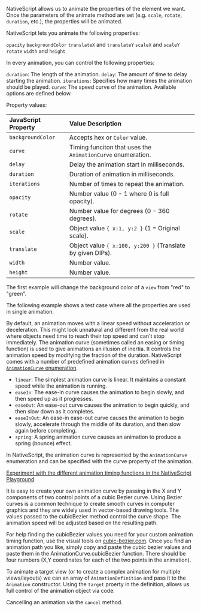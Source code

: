 NativeScript allows us to animate the properties of the element we want.
Once the parameters of the animate method are set (e.g. `scale`, `rotate`, `duration`, etc.), the properties will be animated.

NativeScript lets you animate the following properties:

`opacity`
`backgroundColor`
`translateX` and `translateY`
`scaleX` and `scaleY`
`rotate`
`width` and `height`

In every animation, you can control the following properties:

`duration`: The length of the animation.
`delay`: The amount of time to delay starting the animation.
`iterations`: Specifies how many times the animation should be played.
`curve`: The speed curve of the animation. Available options are defined below.

Property values:

| JavaScript Property   | Value Description             |
|:----------------------|:------------------------------|
| `backgroundColor`     | Accepts hex or `Color` value. |
| `curve`               | Timing funciton that uses the `AnimationCurve` enumeration. |
| `delay`               | Delay the animation start in milliseconds. |
| `duration`            | Duration of animation in milliseconds. |
| `iterations`          | Number of times to repeat the animation. |
| `opacity`             | Number value (0 - 1 where 0 is full opacity). |
| `rotate`              | Number value for degrees (0 - 360 degrees). |
| `scale`               | Object value `{ x:1, y:2 }` (1 = Original scale). |
| `translate`           | Object value `{ x:100, y:200 }` (Translate by given DIPs). |
| `width`               | Number value. |
| `height`               | Number value. |

The first example will change the background color of a `view` from "red" to "green".

<snippet id='animating-background-color'/>
<snippet id='animating-background-color-ts'/>

The following example shows a test case where all the properties are used in single animation.

<snippet id='animation-properties'/>
<snippet id='animation-properties-ts'/>

By default, an animation moves with a linear speed without acceleration or deceleration. This might look unnatural and different from the real world where objects need time to reach their top speed and can't stop immediately. The animation curve (sometimes called an easing or timing function) is used to give animations an illusion of inertia. It controls the animation speed by modifying the fraction of the duration. NativeScript comes with a number of predefined animation curves defined in [`AnimationCurve` enumeration](https://docs.nativescript.org/api-reference/modules/_ui_enums_.animationcurve).

* `linear`: The simplest animation curve is linear. It maintains a constant speed while the animation is running.
* `easeIn`: The ease-in curve causes the animation to begin slowly, and then speed up as it progresses.
* `easeOut`: An ease-out curve causes the animation to begin quickly, and then slow down as it completes.
* `easeInOut`: An ease-in ease-out curve causes the animation to begin slowly, accelerate through the middle of its duration, and then slow again before completing.
* `spring`: A spring animation curve causes an animation to produce a spring (bounce) effect.

In NativeScript, the animation curve is represented by the `AnimationCurve` enumeration and can be specified with the curve property of the animation.

<snippet id='using-animation-curve-enum'/>
<snippet id='using-animation-curve-enum-ts'/>

[Experiment with the different animation timing functions in the NativeScript Playground](https://play.nativescript.org/?template=play-tsc&id=RE7NqF&v=53)

It is easy to create your own animation curve by passing in the X and Y components of two control points of a cubic Bezier curve.
Using Bezier curves is a common technique to create smooth curves in computer graphics and they are widely used in vector-based drawing tools.
The values passed to the cubicBezier method control the curve shape. The animation speed will be adjusted based on the resulting path.

For help finding the cubicBezier values you need for your custom animation timing function, use the visual tools on [cubic-bezier.com](http://cubic-bezier.com).
Once you find an animation path you like, simply copy and paste the cubic bezier values and paste them in the AnimationCurve.cubicBezier function.
There should be four numbers (X,Y coordinates for each of the two points in the animation).

<snippet id='creating-cubic-bezier'/>
<snippet id='creating-cubic-bezier-ts'/>

To animate a target view (or to create a complex animation for multiple views/layouts) we can an array of `AnimationDefinition` and pass it to the `Animation` constructor.
Using the `target` proerty in the definition, allows us full control of the animation object via code.

<snippet id='animation-target'/>
<snippet id='animation-target-ts'/>

Cancelling an animation via the `cancel` method.

<snippet id='animation-cancel'/>
<snippet id='animation-cancel-ts'/>
